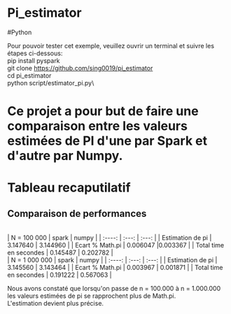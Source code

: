 # Pi_estimator
#Python

Pour pouvoir tester cet exemple, veuillez ouvrir un terminal et suivre les étapes ci-dessous:\
pip install pyspark\
git clone https://github.com/sing0019/pi_estimator \
cd pi_estimator\
python script/estimator_pi.py\

# Ce projet a pour but de faire une comparaison entre les valeurs estimées de PI d'une par Spark et d'autre par Numpy.

# Tableau recaputilatif 
## Comparaison de performances
<br />
| N = 100 000 |	spark	| numpy |
| :----: | :---: | :---: |
| Estimation de pi |	3.147640	| 3.144960 |
| Ecart % Math.pi	| 0.006047	|0.003367 |
| Total time en secondes	| 0.145487 | 0.202782 |

<br />
| N = 1 000 000 |	spark	| numpy |
| :----: | :---: | :---: |
| Estimation de pi |	3.145560	| 3.143464 |
| Ecart % Math.pi	| 0.003967	| 0.001871 |
| Total time en secondes	| 0.191222 | 0.567063 |

Nous avons constaté que lorsqu'on passe de n = 100.000 à n = 1.000.000 <br />
les valeurs estimées de pi se rapprochent plus de Math.pi. <br />
L'estimation devient plus précise.
